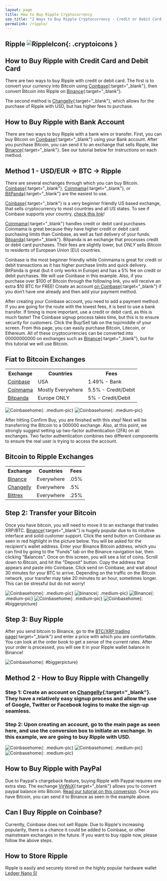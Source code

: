 ```yaml
---
layout: page
title: How to Buy Ripple Cryptocurrency
seo_title: "2 Ways to Buy Ripple Cryptocurrency - Credit or Debit Card and Bank Account"
permalink: /ripple/
---
```



## Ripple ![RippleIcon](/img/Ripple.png){: .cryptoicons }

## How to Buy Ripple with Credit Card and Debit Card

There are two ways to buy Ripple with credit or debit card. The first is to convert your currency into Bitcoin using [Coinbase](https://www.coinbase.com/join/53bc38a3b11f6623df000004){:target="_blank"}, then convert Bitcoin into Ripple on [Binance](https://www.binance.com/?ref=18991911){:target="_blank"}.

The second method is [Changelly](https://changelly.com/?ref_id=4af50f9c87f2){:target="_blank"}, which allows for the purchase of Ripple with USD, but has higher fees to purchase.


## How to Buy Ripple with Bank Account

There are two ways to buy Ripple with a bank wire or transfer. First, you can buy Bitcoin on [Coinbase](https://www.coinbase.com/join/53bc38a3b11f6623df000004){:target="_blank"} using your Bank account. After you purchase Bitcoin, you can send it to an exchange that sells Ripple, like [Binance](https://www.binance.com/?ref=18991911){:target="_blank"}. See our tutorial below for instructions on each method.

## Method 1 - USD/EUR -> BTC -> Ripple

There are several exchanges through which you can buy Bitcoin.
[Coinbase](https://www.coinbase.com/join/53bc38a3b11f6623df000004){:target="_blank"}, [Coinmama](https://www.coinmama.com/?ref=buyaltcoinsworldwide){:target="_blank"}, or [BitPanda](https://www.bitpanda.com/?ref=7989064235904733469){:target="_blank"} are the easiest to use.

[Coinbase](https://www.coinbase.com/join/53bc38a3b11f6623df000004){:target="_blank"} is a very beginner friendly US based exchange, that sells cryptocurrency to most countries and all US states. To see if Coinbase supports your country, [check this link](https://support.coinbase.com/customer/en/portal/articles/1392031-what-countries-are-buys-and-sells-available-in-)!

[Coinmama](https://www.coinmama.com/?ref=buyaltcoinsworldwide){:target="_blank"} handles credit or debit card purchases. Coinmama is great because they have higher credit or debit card purchasing limits than Coinbase, as well as fast delivery of your funds.
[Bitpanda](https://www.bitpanda.com/?ref=7989064235904733469){:target="_blank"}. Bitpanda is an exchange that processes credit or debit card purchases. Their fees are slightly lower, but *ONLY* sells Bitcoin to residents of European Union (EU) countries.

Coinbase is the most beginner friendly while Coinmama is great for credit or debit transactions as it has higher purchase limits and quick delivery. BitPanda is great (but it only works in Europe) and has a 5% fee on credit or debit purchases.
We will use Coinbase in this example. Also, if you purchase over $100 of Bitcoin through the following link, you will receive an extra $10 BTC for FREE! Create an account [on Coinbase](https://www.coinbase.com/join/53bc38a3b11f6623df000004){:target="_blank"} if you don’t have one already and then add your payment method.

After creating your Coinbase account, you need to add a payment method. If you are going for the route with the lowest fees, it is best to use a bank transfer. If timing is more important, use a credit or debit card, as this is much faster!
The Coinbase signup process takes time, but this is to ensure security for customers. Click the Buy/Sell tab on the top/middle of your screen. From this page, you can easily purchase Bitcoin, Litecoin, or Ethereum. All of these cryptocurrencies can be converted into 00000000000 on exchanges such as [Binance](https://www.binance.com/?ref=18991911){:target="_blank"}, but for this tutorial we will use Bitcoin.


## Fiat to Bitcoin Exchanges
<table class="basic-table" align="center">
 <tr>
  <th>Exchange</th>
  <th>Countries</th>
  <th>Fees</th>
 </tr>

 <tr>
  <td><a href="https://www.coinbase.com/join/53bc38a3b11f6623df000004"> Coinbase</a></td>
  <td>USA</td>
  <td>1.49% - Bank </td>
 </tr>

 <tr>
  <td><a href="https://www.coinmama.com/?ref=buyaltcoinsworldwide">Coinmama</a></td>
  <td>Mostly Everywhere</td>
  <td>5.5% - Credit/Debit</td>
 </tr>
 <tr>
  <td><a href="https://www.bitpanda.com/?ref=7989064235904733469">Bitpanda</a></td>
  <td>Europe ONLY</td>
  <td>5% - Credit/Debit </td>
 </tr>

</table>

![Coinbasehome](/img/Coinbase3.png){: .medium-pic}
![Coinbasehome](/img/Coinbase2.png){: .medium-pic}

After hitting Confirm Buy, you are finished with this step! Next will be transferring the Bitcoin to a 000000 exchange. Also, at this point, we strongly suggest setting up two-factor authentication (2FA) on all exchanges. Two factor authentication combines two different components to ensure the real user is trying to access the account.


## Bitcoin to Ripple Exchanges
<table class="basic-table" align="center">
 <tr>
  <th>Exchange</th>
  <th>Countries</th>
  <th>Fees</th>
 </tr>

 <tr>
  <td><a href="https://www.binance.com/?ref=18991911"> Binance</a></td>
  <td>Everywhere</td>
  <td>.05% </td>
 </tr>

 <tr>
  <td><a href="https://changelly.com/?ref_id=4af50f9c87f2">Changelly</a></td>
  <td>Everywhere</td>
  <td>.5%</td>
 </tr>
 <tr>
  <td><a href="https://bittrex.com/">Bittrex</a></td>
  <td>Everywhere</td>
  <td>.25%</td>
 </tr>

</table>

## Step 2: Transfer your Bitcoin

Once you have bitcoin, you will need to move it to an exchange that trades XRP/BTC. [Binance](https://www.binance.com/?ref=18991911){:target="_blank"} is hugely popular due to its intuitive interface and solid customer support. Click the send button on Coinbase as seen in red highlight in the picture below. You will be asked for the recipient's wallet address. Enter your Binance Bitcoin address, which you can find by going to the "Funds" tab on the Binance navigation bar, then clicking "Balances". Once on this screen, you will see a list of coins. Scroll down to Bitcoin, and hit the "Deposit" button. Copy the address that appears and paste into Coinbase. Click send on Coinbase, and wait about 30 minutes for your BTC to arrive.
Depending on the traffic on the Bitcoin network, your transfer may take 20 minutes to an hour, sometimes longer. This can be stressful but do not worry!


![Coinbasehome](/img/Send1.png){: .medium-pic}
![binance](/img/binancedeposit.png){: .medium-pic}
![Binance](/img/binancedeposit2.png){: .medium-pic}
![Coinbasehome](/img/Send2.png){: .medium-pic}
![Coinbasehome](/img/Send3.png){: #biggerpicture}

## Step 3: Buy Ripple

After you send bitcoin to Binance, go to the [BTC/XRP trading page](https://www.binance.com/trade.html?symbol=XRP_BTC){:target="_blank"} and enter a price  with which you are comfortable. You can look at the order book to get a sense of the current rates. After your order is processed, you will see it in your Ripple wallet balance in Binance!

![Coinbasehome](/img/xrpex.png){: #biggerpicture}

## Method 2 - How to Buy Ripple with Changelly

### Step 1: Create an account on [Changelly](https://changelly.com/?ref_id=4af50f9c87f2){:target="_blank"}. They have a relatively easy signup process and allow the use of Google, Twitter or Facebook logins to make the sign-up seamless.

### Step 2: Upon creating an account, go to the main page as seen here, and use the conversion box to initiate an exchange. In this example, we are going to buy Ripple with USD.

![Coinbasehome](/img/XRP2.png){: .medium-pic}
![Coinbasehome](/img/XRP.png){: .medium-pic}
![Coinbasehome](/img/XRP1.png){: .medium-pic}

## How to Buy Ripple with PayPal

Due to Paypal's chargeback feature, buying Ripple with Paypal requires one extra step. The exchange [VirWoX](https://www.virwox.com?r=22aa25){:target="_blank"} allows you to convert paypal balance into Bitcoin. [Read our tutorial on this conversion](/buy-bitcoin/paypal/). Once you have Bitcoin, you can send it to Binance as seen in the example above.


## Can I Buy Ripple on Coinbase?

Currently, Coinbase does not sell Ripple. Due to Ripple's increasing popularity, there is a chance it could be added to Coinbase, or other mainstream exchanges in the future. If you want to buy ripple now, please follow the above steps.

## How to Store Ripple

Ripple is easily and securely stored on the highly popular hardware wallet [Ledger Nano S!](https://www.ledgerwallet.com/r/607d)
